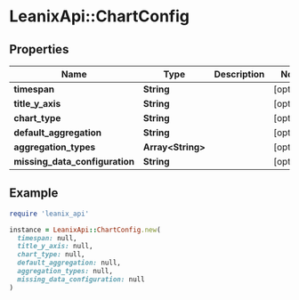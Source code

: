 # LeanixApi::ChartConfig

## Properties

| Name | Type | Description | Notes |
| ---- | ---- | ----------- | ----- |
| **timespan** | **String** |  | [optional] |
| **title_y_axis** | **String** |  | [optional] |
| **chart_type** | **String** |  | [optional] |
| **default_aggregation** | **String** |  | [optional] |
| **aggregation_types** | **Array&lt;String&gt;** |  | [optional] |
| **missing_data_configuration** | **String** |  | [optional] |

## Example

```ruby
require 'leanix_api'

instance = LeanixApi::ChartConfig.new(
  timespan: null,
  title_y_axis: null,
  chart_type: null,
  default_aggregation: null,
  aggregation_types: null,
  missing_data_configuration: null
)
```

